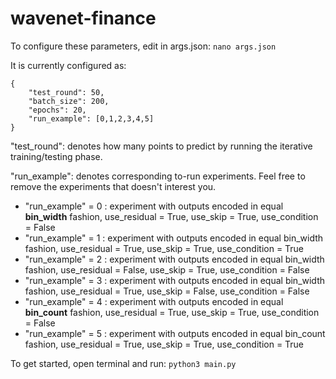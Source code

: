 # wavenet-finance

To configure these parameters, edit in args.json:
`nano args.json`

It is currently configured as:
```
{
    "test_round": 50,
    "batch_size": 200,
    "epochs": 20,
    "run_example": [0,1,2,3,4,5]
}
```

"test_round": denotes how many points to predict by running the iterative training/testing phase.

"run_example": denotes corresponding to-run experiments. Feel free to remove the experiments that doesn't interest you.

* "run_example" = 0 :
    experiment with outputs encoded in equal **bin_width** fashion, use_residual = True, use_skip = True, use_condition = False
* "run_example" = 1 :
    experiment with outputs encoded in equal bin_width fashion, use_residual = True, use_skip = True, use_condition = True
* "run_example" = 2 :
    experiment with outputs encoded in equal bin_width fashion, use_residual = False, use_skip = True, use_condition = False
* "run_example" = 3 :
    experiment with outputs encoded in equal bin_width fashion, use_residual = True, use_skip = False, use_condition = False
* "run_example" = 4 :
    experiment with outputs encoded in equal **bin_count** fashion, use_residual = True, use_skip = True, use_condition = False
* "run_example" = 5 :
    experiment with outputs encoded in equal bin_count fashion, use_residual = True, use_skip = True, use_condition = True


To get started, open terminal and run:
`python3 main.py`